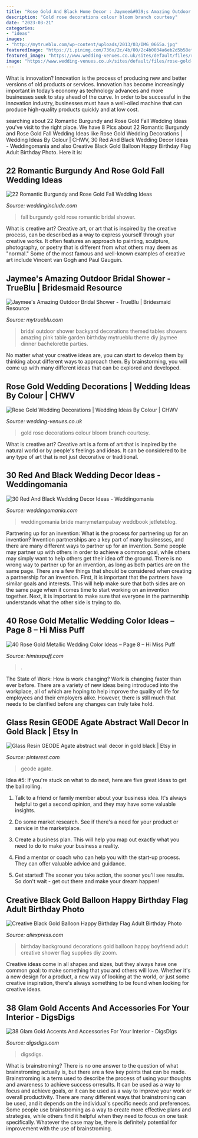 ```yaml
---
title: "Rose Gold And Black Home Decor : Jaymee&#039;s Amazing Outdoor Bridal Shower"
description: "Gold rose decorations colour bloom branch courtesy"
date: "2023-03-21"
categories:
- "ideas"
images:
- "http://mytrueblu.com/wp-content/uploads/2013/03/IMG_0665a.jpg"
featuredImage: "https://i.pinimg.com/736x/2c/4b/00/2c4b0034a6eb2d5b58efdf1b27e65471.jpg"
featured_image: "https://www.wedding-venues.co.uk/sites/default/files/rose-gold-wedding-decorations-BranchandBloom.jpg"
image: "https://www.wedding-venues.co.uk/sites/default/files/rose-gold-wedding-decorations-BranchandBloom.jpg"
---
```



What is innovation?
Innovation is the process of producing new and better versions of old products or services. Innovation has become increasingly important in today’s economy as technology advances and more businesses seek to stay ahead of the curve. In order to be successful in the innovation industry, businesses must have a well-oiled machine that can produce high-quality products quickly and at low cost.

	

		
searching about 22 Romantic Burgundy and Rose Gold Fall Wedding Ideas you've visit to the right place. We have 8 Pics about 22 Romantic Burgundy and Rose Gold Fall Wedding Ideas like Rose Gold Wedding Decorations | Wedding Ideas By Colour | CHWV, 30 Red And Black Wedding Decor Ideas - Weddingomania and also Creative Black Gold Balloon Happy Birthday Flag Adult Birthday Photo. Here it is:
		
    
## 22 Romantic Burgundy And Rose Gold Fall Wedding Ideas

<img loading=lazy src="http://www.weddinginclude.com/wp-content/uploads/2017/07/Deep-red-tones-will-add-a-romantic-touch-to-your-fall-wedding.jpg" onerror="this.onerror=null;this.src='https://tse2.mm.bing.net/th?id=OIP.rQuH1wZm-dWnOHpqKgvd8gHaLZ&amp;pid=15.1';" alt="22 Romantic Burgundy and Rose Gold Fall Wedding Ideas">

_Source: weddinginclude.com_

>fall burgundy gold rose romantic bridal shower. 

	

What is creative art?
Creative art, or art that is inspired by the creative process, can be described as a way to express yourself through your creative works. It often features an approach to painting, sculpture, photography, or poetry that is different from what others may deem as "normal." Some of the most famous and well-known examples of creative art include Vincent van Gogh and Paul Gauguin.

    
## Jaymee&#039;s Amazing Outdoor Bridal Shower - TrueBlu | Bridesmaid Resource

<img loading=lazy src="http://mytrueblu.com/wp-content/uploads/2013/03/IMG_0665a.jpg" onerror="this.onerror=null;this.src='https://tse4.mm.bing.net/th?id=OIP.1WdKmiK8zcDr9F0PeIiZnwHaLH&amp;pid=15.1';" alt="Jaymee&#039;s Amazing Outdoor Bridal Shower - TrueBlu | Bridesmaid Resource">

_Source: mytrueblu.com_

>bridal outdoor shower backyard decorations themed tables showers amazing pink table garden birthday mytrueblu theme diy jaymee dinner bachelorette parties. 

	

No matter what your creative ideas are, you can start to develop them by thinking about different ways to approach them. By brainstorming, you will come up with many different ideas that can be explored and developed.

    
## Rose Gold Wedding Decorations | Wedding Ideas By Colour | CHWV

<img loading=lazy src="https://www.wedding-venues.co.uk/sites/default/files/rose-gold-wedding-decorations-BranchandBloom.jpg" onerror="this.onerror=null;this.src='https://tse3.mm.bing.net/th?id=OIP.Qynjgm4Gwig4IC6CshAWVAHaLH&amp;pid=15.1';" alt="Rose Gold Wedding Decorations | Wedding Ideas By Colour | CHWV">

_Source: wedding-venues.co.uk_

>gold rose decorations colour bloom branch courtesy. 

	

What is creative art?
Creative art is a form of art that is inspired by the natural world or by people's feelings and ideas. It can be considered to be any type of art that is not just decorative or traditional.

    
## 30 Red And Black Wedding Decor Ideas - Weddingomania

<img loading=lazy src="https://i.weddingomania.com/red-and-black-wedding-ideas-19-500x750.jpg" onerror="this.onerror=null;this.src='https://tse4.mm.bing.net/th?id=OIP.bVhLiaMAcYjBQ1s4MC4SQwHaLH&amp;pid=15.1';" alt="30 Red And Black Wedding Decor Ideas - Weddingomania">

_Source: weddingomania.com_

>weddingomania bride marrymetampabay weddbook jetfeteblog. 

	

Partnering up for an invention: What is the process for partnering up for an invention?
Invention partnerships are a key part of many businesses, and there are many different ways to partner up for an invention. Some people may partner up with others in order to achieve a common goal, while others may simply want to help others get their idea off the ground. There is no wrong way to partner up for an invention, as long as both parties are on the same page.
There are a few things that should be considered when creating a partnership for an invention. First, it is important that the partners have similar goals and interests. This will help make sure that both sides are on the same page when it comes time to start working on an invention together. Next, it is important to make sure that everyone in the partnership understands what the other side is trying to do.

    
## 40 Rose Gold Metallic Wedding Color Ideas – Page 8 – Hi Miss Puff

<img loading=lazy src="https://www.himisspuff.com/wp-content/uploads/2016/11/blush-and-gold-wedding-decor.jpg" onerror="this.onerror=null;this.src='https://tse2.mm.bing.net/th?id=OIP.2_6c8cpuBCJsqEAORT_BQAHaLH&amp;pid=15.1';" alt="40 Rose Gold Metallic Wedding Color Ideas – Page 8 – Hi Miss Puff">

_Source: himisspuff.com_

>. 

	

The State of Work: How is work changing?
Work is changing faster than ever before. There are a variety of new ideas being introduced into the workplace, all of which are hoping to help improve the quality of life for employees and their employers alike. However, there is still much that needs to be clarified before any changes can truly take hold.

    
## Glass Resin GEODE Agate Abstract Wall Decor In Gold Black | Etsy In

<img loading=lazy src="https://i.pinimg.com/736x/2c/4b/00/2c4b0034a6eb2d5b58efdf1b27e65471.jpg" onerror="this.onerror=null;this.src='https://tse3.mm.bing.net/th?id=OIP.w2EJOMPJSWz9pg2dqM3r0wHaJ3&amp;pid=15.1';" alt="Glass Resin GEODE Agate abstract wall decor in gold black | Etsy in">

_Source: pinterest.com_

>geode agate. 

	

Idea #5:
If you're stuck on what to do next, here are five great ideas to get the ball rolling.
1. Talk to a friend or family member about your business idea. It's always helpful to get a second opinion, and they may have some valuable insights.

2. Do some market research. See if there's a need for your product or service in the marketplace.

3. Create a business plan. This will help you map out exactly what you need to do to make your business a reality.

4. Find a mentor or coach who can help you with the start-up process. They can offer valuable advice and guidance.

5. Get started! The sooner you take action, the sooner you'll see results. So don't wait - get out there and make your dream happen!

    
## Creative Black Gold Balloon Happy Birthday Flag Adult Birthday Photo

<img loading=lazy src="https://ae01.alicdn.com/kf/HTB1QsTNzQyWBuNjy0Fpq6yssXXaS/Creative-Black-Gold-Balloon-Happy-Birthday-Flag-Adult-Birthday-Photo-Background-Boyfriend-Party-Decorations-Baby-Shower.jpg" onerror="this.onerror=null;this.src='https://tse4.mm.bing.net/th?id=OIP.1hiLJ74MXaliJj4G1cVl4AHaHa&amp;pid=15.1';" alt="Creative Black Gold Balloon Happy Birthday Flag Adult Birthday Photo">

_Source: aliexpress.com_

>birthday background decorations gold balloon happy boyfriend adult creative shower flag supplies diy zoom. 

	

Creative ideas come in all shapes and sizes, but they always have one common goal: to make something that you and others will love. Whether it's a new design for a product, a new way of looking at the world, or just some creative inspiration, there's always something to be found when looking for creative ideas.

    
## 38 Glam Gold Accents And Accessories For Your Interior - DigsDigs

<img loading=lazy src="https://www.digsdigs.com/photos/gold-accents-and-accessories-for-your-interior-21.jpg" onerror="this.onerror=null;this.src='https://tse4.mm.bing.net/th?id=OIP.We9RT9O-ixIiE-2rg9h7JAHaLL&amp;pid=15.1';" alt="38 Glam Gold Accents And Accessories For Your Interior - DigsDigs">

_Source: digsdigs.com_

>digsdigs. 

	

What is brainstroming?
There is no one answer to the question of what brainstroming actually is, but there are a few key points that can be made. Brainstroming is a term used to describe the process of using your thoughts and awareness to achieve success orresults. It can be used as a way to focus and achieve goals, or it can be used as a way to improve your work or overall productivity. There are many different ways that brainstroming can be used, and it depends on the individual's specific needs and preferences. Some people use brainstroming as a way to create more effective plans and strategies, while others find it helpful when they need to focus on one task specifically. Whatever the case may be, there is definitely potential for improvement with the use of brainstroming.

